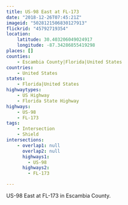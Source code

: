 ```yaml
---
title: US-98 East at FL-173
date: "2018-12-26T07:45:21Z"
imageid: "5028121506830127913"
flickrid: "45792719354"
location:
    latitude: 30.403206049024917
    longitude: -87.34286855419298
places: []
counties:
    - Escambia County|Florida|United States
countries:
    - United States
states:
    - Florida|United States
highwaytypes:
    - US Highway
    - Florida State Highway
highways:
    - US-98
    - FL-173
tags:
    - Intersection
    - Shield
intersections:
    - overlap1: null
      overlap2: null
      highways1:
        - US-98
      highways2:
        - FL-173

---
```

US-98 East at FL-173 in Escambia County.